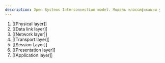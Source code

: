 ```yaml
---
description: Open Systems Interconnection model. Модель классификации устройств и их взаимодействия.
---
```

1. [[Physical layer]]
2. [[Data link layer]]
3. [[Network layer]]
4. [[Transport layer]]
5. [[Session Layer]]
6. [[Presentation layer]]
7. [[Application layer]]
